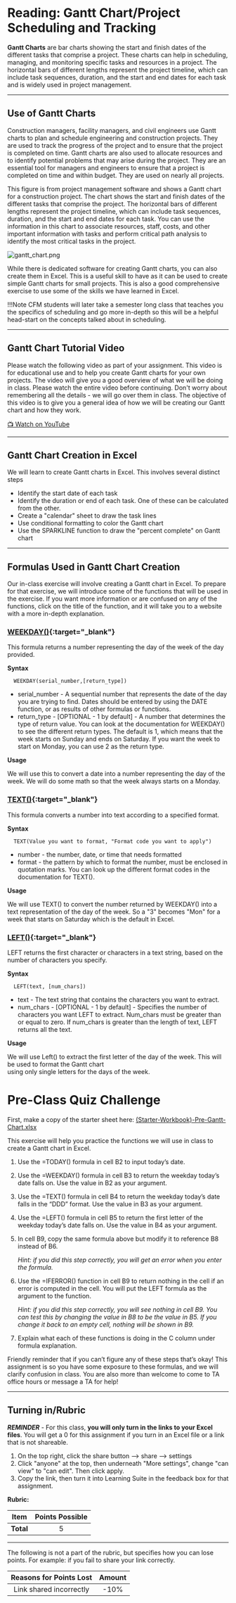 # Reading: Gantt Chart/Project Scheduling and Tracking

**Gantt Charts** are bar charts showing the start and finish dates of the different tasks that comprise a project. These charts can help in scheduling, managing, and monitoring specific tasks and resources in a project. The horizontal bars of different lengths represent the project timeline, which can include task sequences, duration, and the start and end dates for each task and is widely used in project management.

---

## Use of Gantt Charts

Construction managers, facility managers, and civil engineers use Gantt charts to plan and schedule engineering and 
construction projects. They are used to track the progress of the project and to ensure that the project is completed on time. Gantt charts are also used to allocate resources and to identify potential problems that may arise during the project. They are an essential tool for managers and engineers to ensure that a project is completed on time and within budget. They are used on nearly all projects. 

This figure is from project management software and shows a Gantt chart for a construction project. The chart shows 
the start and finish dates of the different tasks that comprise the project. The horizontal bars of different lengths represent the project timeline, which can include task sequences, duration, and the start and end dates for each task. You can use the information in this chart to associate resources, staff, costs, and other important information with tasks and perform critical path analysis to identify the most critical tasks in the project.

![gantt_chart.png](images/gantt_chart.png)

While there is dedicated software for creating Gantt charts, you can also create them in Excel. This is a useful skill to have as it can be used to create simple Gantt charts for small projects. This is also a good comprehensive exercise to use some of the skills we have learned in Excel. 

!!!Note
      CFM students will later take a semester long class that teaches you the specifics of scheduling and go more in-depth so this will be a helpful head-start on the concepts talked about in scheduling.

---

## Gantt Chart Tutorial Video

<p>Please watch the following video as part of your assignment. This video is for educational use and to help you create Gantt charts for your own projects. The video will give you a good overview of what we will be doing in class. Please watch the entire video before continuing. Don't worry about remembering all the details - we will go over them in class. The objective of this video is to give you a general idea of how we will be creating our Gantt chart and how they work.</p>
<p>
  <a href="https://www.youtube.com/watch?v=un8j6QqpYa0" target="_blank">
    📺 Watch on YouTube
  </a>
</p>

---

## Gantt Chart Creation in Excel

We will learn to create Gantt charts in Excel. This involves several distinct steps

* Identify the start date of each task
* Identify the duration or end of each task. One of these can be calculated from the other.
* Create a "calendar" sheet to draw the task lines
* Use conditional formatting to color the Gantt chart
* Use the SPARKLINE function to draw the "percent complete" on Gantt chart

---

## Formulas Used in Gantt Chart Creation

Our in-class exercise will involve creating a Gantt chart in Excel. To prepare for that exercise, we will introduce 
some of the functions that will be used in the exercise. If you want more information or are confused on any of the 
functions, click on the title of the function, and it will take you to a website with a more in-depth explanation.

### [WEEKDAY()](https://support.microsoft.com/en-us/office/weekday-function-60e44483-2ed1-439f-8bd0-e404c190949a){:target="_blank"}
This formula returns a number representing the day of the week of the day provided. 

**Syntax**

      WEEKDAY(serial_number,[return_type])

  * serial_number - A sequential number that represents the date of the day you are trying to find. Dates should be entered by using the DATE function, or as results of other formulas or functions.
  * return_type - [OPTIONAL - 1 by default] - A number that determines the type of return value. You can look at the documentation for WEEKDAY() to see the different return types. The default is 1, which means that the week starts on Sunday and ends on Saturday. If you want the week to start on Monday, you can use 2 as the return type.

**Usage** 

We will use this to convert a date into a number representing the day of the week. We will do some math so that the week always starts on a Monday.

### [TEXT()](https://support.microsoft.com/en-us/office/text-function-20d5ac4d-7b94-49fd-bb38-93d29371225c){:target="_blank"}
This formula converts a number into text according to a specified format.

**Syntax**

      TEXT(Value you want to format, "Format code you want to apply")

  * number - the number, date, or time that needs formatted
  * format - the pattern by which to format the number, must be enclosed in quotation marks. You can look up the different format codes in the documentation for TEXT().

**Usage**

We will use TEXT() to convert the number returned by WEEKDAY() into a text representation of the day of the week. So 
a "3" becomes "Mon" for a week that starts on Saturday which is the default in Excel.

### [LEFT()](https://support.microsoft.com/en-us/office/left-function-9203d2d2-7960-479b-84c6-1ea52b99640c){:target="_blank"}
LEFT returns the first character or characters in a text string, based on the number of characters you specify.

**Syntax**

      LEFT(text, [num_chars])

  * text -  The text string that contains the characters you want to extract.
  * num_chars - [OPTIONAL - 1 by default] - Specifies the number of characters you want LEFT to extract. Num_chars 
    must be greater than or equal to zero. If num_chars is greater than the length of text, LEFT returns all the text.

**Usage**

We will use Left() to extract the first letter of the day of the week. This will be used to format the Gantt chart  
using only single letters for the days of the week.

# Pre-Class Quiz Challenge
 First, make a copy of the starter sheet here: [(Starter-Workbook)-Pre-Gantt-Chart.xlsx](%28Starter-Workbook%29-Pre-Gantt-Chart.xlsx)

This exercise will help you practice the functions we will use in class to create a Gantt chart in Excel.

1. Use the =TODAY() formula in cell B2 to input today’s date.
2. Use the =WEEKDAY() formula in cell B3 to return the weekday today’s date falls on. Use the value in B2 as your argument.
3. Use the =TEXT() formula in cell B4 to return the weekday today’s date falls in the “DDD” format. Use the value in B3 as your argument.
4. Use the =LEFT() formula in cell B5 to return the first letter of the weekday today’s date falls on. Use the value in B4 as your argument.
5. In cell B9, copy the same formula above but modify it to reference B8 instead of B6.

   _Hint: if you did this step correctly, you will get an error when you enter the formula._

6. Use the =IFERROR() function in cell B9 to return nothing in the cell if an error is computed in the cell. You will put the LEFT formula as the argument to the function.

   _Hint: if you did this step correctly, you will see nothing in cell B9. You can test this by changing the value in B8 to be the value in B5. If you change it back to an empty cell, nothing will be shown in B9._

7. Explain what each of these functions is doing in the C column under formula explanation.
   
Friendly reminder that if you can’t figure any of these steps that’s okay! This assignment is so you have some exposure to these formulas, and we will clarify confusion in class. You are also more than welcome to come to TA office hours or message a TA for help!

---

## Turning in/Rubric

**_REMINDER_** - For this class, **you will only turn in the links to your Excel files**. You will get a 0 for this assignment if you turn in an Excel file or a link that is not shareable. 

1. On the top right, click the share button --> share --> settings
2. Click "anyone" at the top, then underneath "More settings", change "can view" to "can edit". Then click apply. 
3. Copy the link, then turn it into Learning Suite in the feedback box for that assignment.

**Rubric:**

|                      Item                      | Points Possible |
|:----------------------------------------------:|:---------------:|
| <div style="text-align: right">**Total**</div> |        5        |

---

The following is not a part of the rubric, but specifies how you can lose points. For example: if you fail to share your link correctly.

| **Reasons for Points Lost** |    **Amount**     |  
|:---------------------------:|:-----------------:|
|   Link shared incorrectly   |       -10%        | 